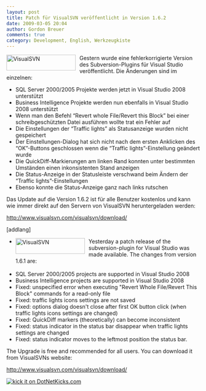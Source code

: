 ```yaml
---
layout: post
title: Patch für VisualSVN veröffentlicht in Version 1.6.2
date: 2009-03-05 20:04
author: Gordon Breuer
comments: true
category: Development, English, Werkzeugkiste
---
```

<p><a href="http://www.visualsvn.com" target="_blank"><img title="VisualSVN" style="border-top-width: 0px; display: inline; border-left-width: 0px; border-bottom-width: 0px; margin: 0px 10px 5px 0px; border-right-width: 0px" height="41" alt="VisualSVN" src="http://anheledirwp.blob.core.windows.net/wordpress/2009/03/VisualSVN.gif" width="180" align="left" border="0" /></a>Gestern wurde eine fehlerkorrigierte Version des Subversion-Plugins für Visual Studio veröffentlicht. Die Änderungen sind im einzelnen:</p>  <ul>   <li>SQL Server 2000/2005 Projekte werden jetzt in Visual Studio 2008 unterstützt </li>    <li>Business Intelligence Projekte werden nun ebenfalls in Visual Studio 2008 unterstützt </li>    <li>Wenn man den Befehl “Revert whole File/Revert this Block” bei einer schreibgeschützten Datei ausführen wollte trat ein Fehler auf </li>    <li>Die Einstellungen der “Traffic lights” als Statusanzeige wurden nicht gespeichert </li>    <li>Der Einstellungen-Dialog hat sich nicht nach dem ersten Anklicken des “OK”-Buttons geschlossen wenn die “Traffic lights”-Einstellung geändert wurde </li>    <li>Die QuickDiff-Markierungen am linken Rand konnten unter bestimmten Umständen einen inkonsistenten Stand anzeigen </li>    <li>Die Status-Anzeige in der Statusleiste verschwand beim Ändern der “Traffic lights”-Einstellungen </li>    <li>Ebenso konnte die Status-Anzeige ganz nach links rutschen </li> </ul>  <p>Das Update auf die Version 1.6.2 ist für alle Benutzer kostenlos und kann wie immer direkt auf den Servern von VisualSVN heruntergeladen werden:</p>  <p><a title="http://www.visualsvn.com/visualsvn/download/" href="http://www.visualsvn.com/visualsvn/download/">http://www.visualsvn.com/visualsvn/download/</a></p> [addlang]   <ul>   <li><img title="VisualSVN" style="border-top-width: 0px; display: inline; border-left-width: 0px; border-bottom-width: 0px; margin: 0px 10px 5px 0px; border-right-width: 0px" height="41" alt="VisualSVN" src="http://anheledirwp.blob.core.windows.net/wordpress/2009/03/VisualSVN.gif" width="180" align="left" border="0" />Yesterday a patch release of the subversion-plugin for Visual Studio was made available. The changes from version 1.6.1 are:       <br />      <br /></li>    <li>SQL Server 2000/2005 projects are supported in Visual Studio 2008 </li>    <li>Business Intelligence projects are supported in Visual Studio 2008 </li>    <li>Fixed: unspecified error when executing &quot;Revert Whole File/Revert This Block&quot; commands for a read-only file </li>    <li>Fixed: traffic lights icons settings are not saved </li>    <li>Fixed: options dialog doesn't close after first OK button click (when traffic lights icons settings are changed) </li>    <li>Fixed: QuickDiff markers (theoretically) can become inconsistent </li>    <li>Fixed: status indicator in the status bar disappear when traffic lights settings are changed </li>    <li>Fixed: status indicator moves to the leftmost position the status bar. </li> </ul>  <p>The Upgrade is free and recommended for all users. You can download it from VisualSVNs website:</p>  <p><a title="http://www.visualsvn.com/visualsvn/download/" href="http://www.visualsvn.com/visualsvn/download/">http://www.visualsvn.com/visualsvn/download/</a></p>  <p><a href="http://www.dotnetkicks.com/kick/?url=http%3a%2f%2fgordon-breuer.de%2fpost%2f2009%2f03%2f05%2fPatch-fur-VisualSVN-veroffentlicht-in-Version-162.aspx%23addilang"><img alt="kick it on DotNetKicks.com" src="http://www.dotnetkicks.com/Services/Images/KickItImageGenerator.ashx?url=http%3a%2f%2fgordon-breuer.de%2fpost%2f2009%2f03%2f05%2fPatch-fur-VisualSVN-veroffentlicht-in-Version-162.aspx%23addilang" border="0" /></a></p>
